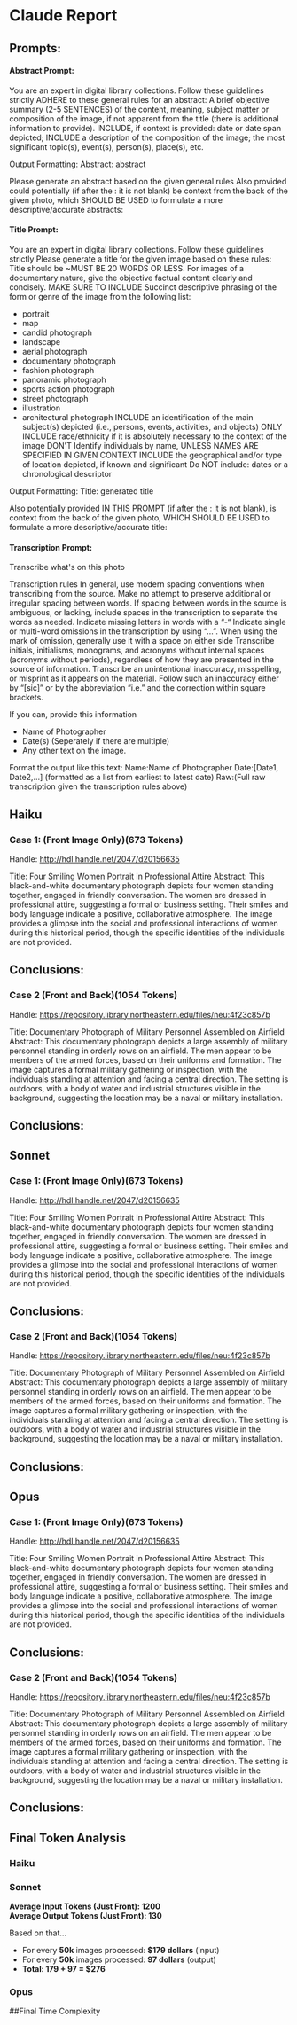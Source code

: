 # Claude Report

## Prompts:
#### Abstract Prompt:
You are an expert in digital library collections. Follow these guidelines strictly
ADHERE to these general rules for an abstract:
A brief objective summary (2-5 SENTENCES) of the content, meaning, subject matter or composition of the image, if not apparent from the title (there is additional information to provide).
INCLUDE, if context is provided: date or date span depicted;
INCLUDE a description of the composition of the image; the most significant topic(s), event(s), person(s), place(s), etc.

Output Formatting:
Abstract: abstract

Please generate an abstract based on the given general rules
Also provided could potentially (if after the : it is not blank) be context from the back of the given photo, which SHOULD BE USED to formulate a more descriptive/accurate abstracts:


#### Title Prompt:
You are an expert in digital library collections. Follow these guidelines strictly
Please generate a title for the given image based on these rules:
Title should be ~MUST BE 20 WORDS OR LESS.
For images of a documentary nature, give the objective factual content clearly and concisely.
MAKE SURE TO INCLUDE Succinct descriptive phrasing of the form or genre of the image from the following list:
- portrait
- map
- candid photograph
- landscape
- aerial photograph
- documentary photograph
- fashion photograph
- panoramic photograph
- sports action photograph
- street photograph
- illustration
- architectural photograph
INCLUDE an identification of the main subject(s) depicted (i.e., persons, events, activities, and objects)
ONLY INCLUDE race/ethnicity if it is absolutely necessary to the context of the image
DON'T Identify individuals by name, UNLESS NAMES ARE SPECIFIED IN GIVEN CONTEXT
INCLUDE the geographical and/or type of location depicted, if known and significant
Do NOT include: dates or a chronological descriptor

Output Formatting:
Title: generated title

Also potentially provided IN THIS PROMPT (if after the : it is not blank), is context from the back of the given photo,
WHICH SHOULD BE USED to formulate a more descriptive/accurate title:

#### Transcription Prompt:
Transcribe what's on this photo

Transcription rules
In general, use modern spacing conventions when transcribing from the source. Make no attempt to preserve additional or irregular spacing between words. If spacing between words in the source is ambiguous, or lacking, include spaces in the transcription to separate the words as needed.
Indicate missing letters in words with a “-“
Indicate single or multi-word omissions in the transcription by using “…”. When using the mark of omission, generally use it with a space on either side
Transcribe initials, initialisms, monograms, and acronyms without internal spaces (acronyms without periods), regardless of how they are presented in the source of information.
Transcribe an unintentional inaccuracy, misspelling, or misprint as it appears on the material. Follow such an inaccuracy either by “[sic]” or by the abbreviation “i.e.” and the correction within square brackets.

If you can, provide this information
- Name of Photographer
- Date(s) (Seperately if there are multiple)
- Any other text on the image.

Format the output like this text:
Name:Name of Photographer
Date:[Date1, Date2,...] (formatted as a list from earliest to latest date)
Raw:(Full raw transcription given the transcription rules above)


## Haiku
### Case 1: (Front Image Only)(673 Tokens)
Handle: http://hdl.handle.net/2047/d20156635 

Title: Four Smiling Women Portrait in Professional Attire
Abstract: This black-and-white documentary photograph depicts four women standing together, engaged in friendly conversation. The women are dressed in professional attire, suggesting a formal or business setting. Their smiles and body language indicate a positive, collaborative atmosphere. The image provides a glimpse into the social and professional interactions of women during this historical period, though the specific identities of the individuals are not provided.

Conclusions:
- 


### Case 2 (Front and Back)(1054 Tokens)
Handle: https://repository.library.northeastern.edu/files/neu:4f23c857b

Title: Documentary Photograph of Military Personnel Assembled on Airfield
Abstract: This documentary photograph depicts a large assembly of military personnel standing in orderly rows on an airfield. The men appear to be members of the armed forces, based on their uniforms and formation. The image captures a formal military gathering or inspection, with the individuals standing at attention and facing a central direction. The setting is outdoors, with a body of water and industrial structures visible in the background, suggesting the location may be a naval or military installation.

Conclusions:
- 


## Sonnet
### Case 1: (Front Image Only)(673 Tokens)
Handle: http://hdl.handle.net/2047/d20156635 

Title: Four Smiling Women Portrait in Professional Attire
Abstract: This black-and-white documentary photograph depicts four women standing together, engaged in friendly conversation. The women are dressed in professional attire, suggesting a formal or business setting. Their smiles and body language indicate a positive, collaborative atmosphere. The image provides a glimpse into the social and professional interactions of women during this historical period, though the specific identities of the individuals are not provided.

Conclusions:
- 


### Case 2 (Front and Back)(1054 Tokens)
Handle: https://repository.library.northeastern.edu/files/neu:4f23c857b

Title: Documentary Photograph of Military Personnel Assembled on Airfield
Abstract: This documentary photograph depicts a large assembly of military personnel standing in orderly rows on an airfield. The men appear to be members of the armed forces, based on their uniforms and formation. The image captures a formal military gathering or inspection, with the individuals standing at attention and facing a central direction. The setting is outdoors, with a body of water and industrial structures visible in the background, suggesting the location may be a naval or military installation.

Conclusions:
- 

## Opus
### Case 1: (Front Image Only)(673 Tokens)
Handle: http://hdl.handle.net/2047/d20156635 

Title: Four Smiling Women Portrait in Professional Attire
Abstract: This black-and-white documentary photograph depicts four women standing together, engaged in friendly conversation. The women are dressed in professional attire, suggesting a formal or business setting. Their smiles and body language indicate a positive, collaborative atmosphere. The image provides a glimpse into the social and professional interactions of women during this historical period, though the specific identities of the individuals are not provided.

Conclusions:
- 


### Case 2 (Front and Back)(1054 Tokens)
Handle: https://repository.library.northeastern.edu/files/neu:4f23c857b

Title: Documentary Photograph of Military Personnel Assembled on Airfield
Abstract: This documentary photograph depicts a large assembly of military personnel standing in orderly rows on an airfield. The men appear to be members of the armed forces, based on their uniforms and formation. The image captures a formal military gathering or inspection, with the individuals standing at attention and facing a central direction. The setting is outdoors, with a body of water and industrial structures visible in the background, suggesting the location may be a naval or military installation.

Conclusions:
- 

## Final Token Analysis
### Haiku
### Sonnet
**Average Input Tokens (Just Front): 1200**  
**Average Output Tokens (Just Front): 130**

Based on that...
- For every **50k** images processed: **$179 dollars** (input)
- For every **50k** images processed: **97 dollars** (output)
- **Total: 179 + 97 = $276**

### Opus

##Final Time Complexity
